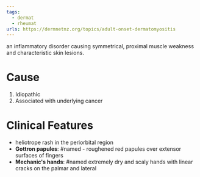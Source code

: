 ```yaml
---
tags:
  - dermat
  - rheumat
urls: https://dermnetnz.org/topics/adult-onset-dermatomyositis
---
```

an inflammatory disorder causing symmetrical, proximal muscle weakness and characteristic skin lesions.
# Cause
1. Idiopathic
2. Associated with underlying cancer

# Clinical Features
- heliotrope rash in the periorbital region
- **Gottron papules**: #named - roughened red papules over extensor surfaces of fingers
- **Mechanic's hands**: #named extremely dry and scaly hands with linear cracks on the palmar and lateral
